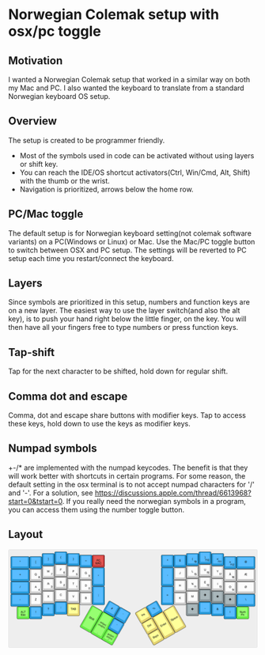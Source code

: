 # Norwegian Colemak setup with osx/pc toggle

## Motivation
I wanted a Norwegian Colemak setup that worked in a similar way on both my Mac and PC. I also wanted the keyboard to translate from a standard Norwegian keyboard OS setup.

## Overview
The setup is created to be programmer friendly.
- Most of the symbols used in code can be activated without using layers or shift key.
- You can reach the IDE/OS shortcut activators(Ctrl, Win/Cmd, Alt, Shift) with the thumb or the wrist.
- Navigation is prioritized, arrows below the home row.

## PC/Mac toggle
The default setup is for Norwegian keyboard setting(not colemak software variants) on a PC(Windows or Linux) or Mac. Use the Mac/PC toggle button to switch between OSX and PC setup. The settings will be reverted to PC setup each time you restart/connect the keyboard.

## Layers
Since symbols are prioritized in this setup, numbers and function keys are on a new layer. The easiest way to use the layer switch(and also the alt key), is to push your hand right below the little finger, on the key. You will then have all your fingers free to type numbers or press function keys.

## Tap-shift
Tap for the next character to be shifted, hold down for regular shift.

## Comma dot and escape
Comma, dot and escape share buttons with modifier keys. Tap to access these keys, hold down to use the keys as modifier keys.

## Numpad symbols
+-/* are implemented with the numpad keycodes. The benefit is that they will work better with shortcuts in certain programs. For some reason, the default setting in the osx terminal is to not accept numpad characters for '/' and '-'. For a solution, see https://discussions.apple.com/thread/6613968?start=0&tstart=0.
If you really need the norwegian symbols in a program, you can access them using the number toggle button. 

## Layout

![keyboard-layout](keyboard-layout.png)
